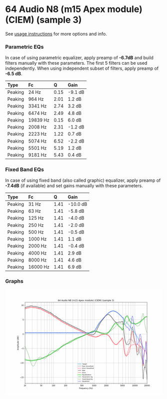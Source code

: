 # 64 Audio N8 (m15 Apex module) (CIEM) (sample 3)
See [usage instructions](https://github.com/jaakkopasanen/AutoEq#usage) for more options and info.

### Parametric EQs
In case of using parametric equalizer, apply preamp of **-6.7dB** and build filters manually
with these parameters. The first 5 filters can be used independently.
When using independent subset of filters, apply preamp of **-6.5 dB**.

| Type    | Fc       |    Q | Gain    |
|:--------|:---------|:-----|:--------|
| Peaking | 24 Hz    | 0.15 | -9.1 dB |
| Peaking | 964 Hz   | 2.01 | 1.2 dB  |
| Peaking | 3341 Hz  | 2.74 | 3.2 dB  |
| Peaking | 6474 Hz  | 2.49 | 4.8 dB  |
| Peaking | 19839 Hz | 0.15 | 6.0 dB  |
| Peaking | 2008 Hz  | 2.31 | -1.2 dB |
| Peaking | 2223 Hz  | 1.22 | 0.7 dB  |
| Peaking | 5074 Hz  | 6.52 | -2.2 dB |
| Peaking | 5501 Hz  | 5.19 | 1.2 dB  |
| Peaking | 9181 Hz  | 5.43 | 0.4 dB  |

### Fixed Band EQs
In case of using fixed band (also called graphic) equalizer, apply preamp of **-7.4dB**
(if available) and set gains manually with these parameters.

| Type    | Fc       |    Q | Gain     |
|:--------|:---------|:-----|:---------|
| Peaking | 31 Hz    | 1.41 | -10.0 dB |
| Peaking | 63 Hz    | 1.41 | -5.8 dB  |
| Peaking | 125 Hz   | 1.41 | -4.0 dB  |
| Peaking | 250 Hz   | 1.41 | -2.0 dB  |
| Peaking | 500 Hz   | 1.41 | -0.5 dB  |
| Peaking | 1000 Hz  | 1.41 | 1.1 dB   |
| Peaking | 2000 Hz  | 1.41 | -0.4 dB  |
| Peaking | 4000 Hz  | 1.41 | 2.9 dB   |
| Peaking | 8000 Hz  | 1.41 | 4.6 dB   |
| Peaking | 16000 Hz | 1.41 | 6.9 dB   |

### Graphs
![](./64%20Audio%20N8%20(m15%20Apex%20module)%20(CIEM)%20(sample%203).png)